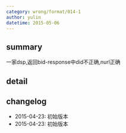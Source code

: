 ```yaml
---
category: wrong/format/014-1
author: yulin 
datetime: 2015-05-06
---
```


## summary

一家dsp,返回bid-response中did不正确,nurl正确


## detail


## changelog

- 2015-04-23: 初始版本
- 2015-04-23: 初始版本